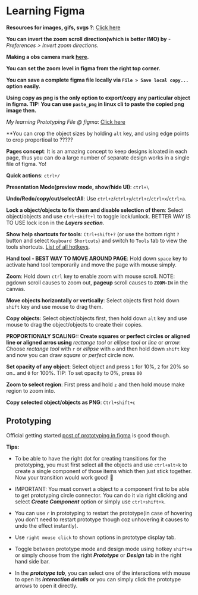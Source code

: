# Learning Figma

**Resources for images, gifs, svgs ?**: [Click here](https://github.com/sahilrajput03/cssDesignTrail/blob/master/README.md#images-free-images-random-image-place-holderimage)

**You can invert the zoom scroll direction(which is better IMO) by** - *Preferences > Invert zoom directions*.

**Making a obs camera mark [here](https://youtu.be/_sqLa0LTloM).**

**You can set the zoom level in figma from the right top corner.**

**You can save a complete figma file locally via `File > Save local copy...` option easily.**

**Using copy as png is the only option to export/copy any particular object in figma. TIP: You can use `paste_png` in linux cli to paste the copied png image then.**

_My learning Prototyping File @ figma_: [Click here](https://www.figma.com/file/P1DNXwjD4TcDV6pNXqvoOn/Learn-prototyping?node-id=4%3A55)

**You can crop the object sizes by holding `alt` key, and using edge points to crop proportioal to ?????

**Pages concept**: It is an amazing concept to keep designs isloated in each page, thus you can do a large number of separate design works in a single file of figma. Yo!

**Quick actions**: `ctrl+/`

**Presentation Mode(preview mode, show/hide UI)**: `ctrl+\`

**Undo/Redo/copy/cut/selectAll**: Use `ctrl+z`/`ctrl+y`/`ctrl+c`/`ctrl+x`/`ctrl+a`.

**Lock a object/objects to fix them and disable selection of them**: Select object/objects and use `ctrl+shift+l` to toggle lock/unlock. BETTER WAY IS TO USE lock icon in the ***Layers section***.

**Show help shortcuts for tools**: `Ctrl+shift+?` (or use the bottom right `?` button and select `Keyboard Shortcuts`) and switch to `Tools` tab to view the tools shortcuts. [List of all hotkeys](https://shortcuts.design/tools/toolspage-figma/).

**Hand tool - BEST WAY TO MOVE AROUND PAGE**: Hold down `space` key to activate hand tool temporarily and move the page with mouse simply.

**Zoom**: Hold down `ctrl` key to enable zoom with mouse scroll. NOTE: pgdown scroll causes to zoom out, **pageup** scroll causes to **`ZOOM-IN`** in the canvas.

**Move objects horizontally or vertically**: Select objects first hold down `shift` key and use mouse to drag them.

**Copy objects**: Select object/objects first, then hold down `alt` key and use mouse to drag the object/objects to create their copies.

**PROPORTIONALY SCALING:: Create squares or perfect circles or aligned line or aligned arros using** _rectange tool_ or _ellipse tool_ or _line_ or _arrow_: Choose *rectange tool* with `r` or *ellipse* with `o` and then hold down `shift` key and now you can draw _square_ or _perfect_ circle now.

**Set opacity of any object**: Select object and press `1` for 10%, `2` for 20% so on.. and `0` for 100%. TIP: To set opacity to 0%, press `00`

**Zoom to select region**: First press and hold `z` and then hold mouse make region to zoom into.

**Copy selected object/objects as PNG**: `Ctrl+shift+c`

## Prototyping

Official getting started [post of prototyping in figma](https://help.figma.com/hc/en-us/articles/360040314193-Guide-to-prototyping-in-Figma) is good though.

**Tips:**

- To be able to have the right dot for creating transitions for the prototyping, you must first select all the objects and use `ctrl+alt+k` to create a single component of those items which then just stick together. Now your transition would work good! 💯

- IMPORTANT: You must convert a object to a component first to be able to get prototyping circle connector. You can do it via right clicking and select ***Create Component*** option or simply use `ctrl+shift+k`.

- You can use `r` in prototyping to restart the prototype(in case of hovering you don't need to restart prototype though coz unhovering it causes to undo the effect instantly).
- Use `right mouse click` to shown options in prototype display tab.

- Toggle between prototype mode and design mode using hotkey `shift+e` or simply choose from the right ***Prototype*** or ***Design*** tab in the right hand side bar.

- In the ***prototype tab***, you can select one of the interactions with mouse to open its ***interaction details*** or you can simply click the prototype arrows to open it directly.
